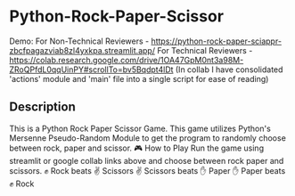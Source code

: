 # Python-Rock-Paper-Scissor
Demo:
For Non-Technical Reviewers - https://python-rock-paper-sciappr-zbcfpagazviab8zl4yxkpa.streamlit.app/
For Technical Reviewers - https://colab.research.google.com/drive/1OA47GpM0nt3a98M-ZRoQPfdL0qqUinPY#scrollTo=bv5Bqdpt4lDt
(In collab I have consolidated 'actions' module and 'main' file into a single script for ease of reading)
## Description
This is a Python Rock Paper Scissor Game. This game utilizes Python's Mersenne Pseudo-Random Module to get the program to randomly choose between rock, paper and scissor.
🎮 How to Play
Run the game using streamlit or google collab links above and choose between rock paper and scissors.
✊ Rock beats ✌️ Scissors
✌️ Scissors beats ✋ Paper
✋ Paper beats ✊ Rock
